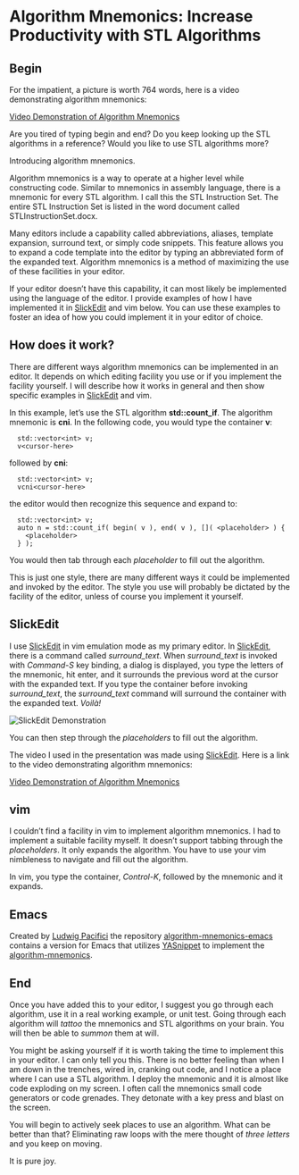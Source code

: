 # Algorithm Mnemonics: Increase Productivity with STL Algorithms

## Begin

For the impatient, a picture is worth 764 words, here is a video demonstrating algorithm mnemonics:

[Video Demonstration of Algorithm Mnemonics](https://www.youtube.com/watch?v=uzc2OWVZPnM)

Are you tired of typing begin and end?  Do you keep looking up the STL algorithms in a reference?  Would you like to use STL algorithms more?  

Introducing algorithm mnemonics.

Algorithm mnemonics is a way to operate at a higher level while constructing code.  Similar to mnemonics in assembly language, there is a mnemonic for every STL algorithm.  I call this the STL Instruction Set.  The entire STL Instruction Set is listed in the word document called STLInstructionSet.docx.

Many editors include a capability called abbreviations, aliases, template expansion, surround text, or simply code snippets.  This feature allows you to expand a code template into the editor by typing an abbreviated form of the expanded text.  Algorithm mnemonics is a method of maximizing the use of these facilities in your editor.  

If your editor doesn’t have this capability, it can most likely be implemented using the language of the editor.  I provide examples of how I have implemented it in [SlickEdit](http://www.slickedit.com) and vim below.  You can use these examples to foster an idea of how you could implement it in your editor of choice.

## How does it work?

There are different ways algorithm mnemonics can be implemented in an editor.  It depends on which editing facility you use or if you implement the facility yourself.  I will describe how it works in general and then show specific examples in [SlickEdit](http://www.slickedit.com) and vim.

In this example, let’s use the STL algorithm **std::count_if**.  The algorithm mnemonic is **cni**.  In the following code, you would type the container **v**:


```
  std::vector<int> v;
  v<cursor-here>
```

followed by **cni**:

```
  std::vector<int> v;
  vcni<cursor-here>
```

the editor would then recognize this sequence and expand to:


```
  std::vector<int> v;
  auto n = std::count_if( begin( v ), end( v ), []( <placeholder> ) {
    <placeholder>
  } ); 
```

You would then tab through each _placeholder_ to fill out the algorithm.

This is just one style, there are many different ways it could be implemented and invoked by the editor. The style you use will probably be dictated by the facility of the editor, unless of course you implement it yourself.

## SlickEdit

I use [SlickEdit](http://www.slickedit.com) in vim emulation mode as my primary editor.  In [SlickEdit](http://www.slickedit.com), there is a command called _surround_text_.  When _surround_text_ is invoked with _Command-S_ key binding, a dialog is displayed, you type the letters of the mnemonic, hit enter, and it surrounds the previous word at the cursor with the expanded text.  If you type the container before invoking _surround_text_, the _surround_text_ command will surround the container with the expanded text.  _Voilà!_

![SlickEdit Demonstration](https://github.com/tommybennett/algorithm-mnemonics/blob/master/SlickEdit/SlickEdit.png)

You can then step through the _placeholders_ to fill out the algorithm.

The video I used in the presentation was made using [SlickEdit](http://www.slickedit.com).  Here is a link to the video demonstrating algorithm mnemonics:

[Video Demonstration of Algorithm Mnemonics](https://www.youtube.com/watch?v=uzc2OWVZPnM)

## vim 

I couldn’t find a facility in vim to implement algorithm mnemonics.  I had to implement a suitable facility myself.  It doesn’t support tabbing through the _placeholders_.  It only expands the algorithm.  You have to use your vim nimbleness to navigate and fill out the algorithm.

In vim, you type the container, _Control-K_, followed by the mnemonic and it expands.

## Emacs

Created by [Ludwig Pacifici](https://github.com/ludwigpacifici) the repository 
[algorithm-mnemonics-emacs](https://github.com/ludwigpacifici/algorithm-mnemonics-emacs) contains a version for Emacs that utilizes [YASnippet](https://github.com/joaotavora/yasnippet) to implement the [algorithm-mnemonics](https://github.com/tommybennett/algorithm-mnemonics).

## End

Once you have added this to your editor, I suggest you go through each algorithm, use it in a real working example, or unit test.  Going through each algorithm will _tattoo_ the mnemonics and STL algorithms on your brain.  You will then be able to _summon_ them at will. 

You might be asking yourself if it is worth taking the time to implement this in your editor.  I can only tell you this.  There is no better feeling than when I am down in the trenches, wired in, cranking out code, and I notice a place where I can use a STL algorithm.  I deploy the mnemonic and it is almost like code exploding on my screen.  I often call the mnemonics small code generators or code grenades.  They detonate with a key press and blast on the screen.  

You will begin to actively seek places to use an algorithm.  What can be better than that? Eliminating raw loops with the mere thought of _three letters_ and you keep on moving.

It is pure joy.

